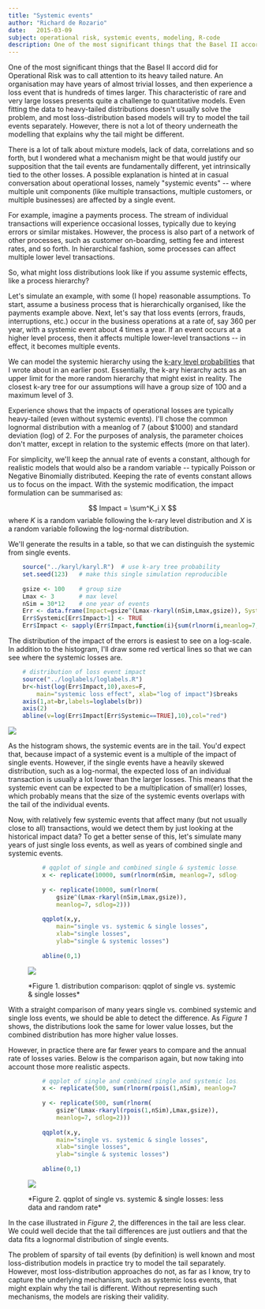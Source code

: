 ```yaml
---
title: "Systemic events"
author: "Richard de Rozario"
date: 	2015-03-09
subject: operational risk, systemic events, modeling, R-code
description: One of the most significant things that the Basel II accord did for Operational Risk was to call attention to its heavy tailed nature. An organisation may have years of almost trivial losses, and then experience a loss event that is hundreds of times larger. This characteristic of rare and very large losses presents quite a challenge to quantitative models. Even fitting the data to heavy-tailed distributions doesn't usually solve the problem, and most loss-distribution based models will try to model the tail events separately.  However, there is not a lot of theory underneath the modelling that explains why the tail might be different.  A possible explanation is hinted at in casual conversation about operational losses, namely "systemic events" -- where multiple unit components (like multiple transactions, multiple customers, or multiple businesses) are affected by a single event.  In this blog post, I show with some simulations that systemic events could "hide" in the tail of ordinary loss distributions.  Most loss-distribution approaches do not try to capture the underlying mechanism that might explain why the tail is different.  However, without representing such mechanisms, such as systemic loss events, the models are risking their validity.
---
```




One of the most significant things that the Basel II accord did for Operational Risk was to call attention to its heavy tailed nature. An organisation may have years of almost trivial losses, and then experience a loss event that is hundreds of times larger. This characteristic of rare and very large losses presents quite a challenge to quantitative models. Even fitting the data to heavy-tailed distributions doesn't usually solve the problem, and most loss-distribution based models will try to model the tail events separately.  However, there is not a lot of theory underneath the modelling that explains why the tail might be different.

There is a lot of talk about mixture models, lack of data, correlations and so forth, but I wondered what a mechanism might be that would justify our supposition that the tail events are fundamentally different, yet intrinsically tied to the other losses. A possible explanation is hinted at in casual conversation about operational losses, namely "systemic events" -- where multiple unit components (like multiple transactions, multiple customers, or multiple businesses) are affected by a single event.

For example, imagine a payments process.  The stream of individual transactions will experience occasional losses, typically due to keying errors or similar mistakes. However, the process is also part of a network of other processes, such as customer on-boarding, setting fee and interest rates, and so forth. In hierarchical fashion, some processes can affect multiple lower level transactions.

So, what might loss distributions look like if you assume systemic effects, like a process hierarchy? 

Let's simulate an example, with some (I hope) reasonable assumptions. To start, assume a business process that is hierarchically organised, like the payments example above. Next, let's say that loss events (errors, frauds, interruptions, etc.) occur in the business operations at a rate of, say 360 per year, with a systemic event about 4 times a year. If an event occurs at a higher level process, then it affects multiple lower-level transactions -- in effect, it becomes multiple events.

We can model the systemic hierarchy using the [k-ary level probabilities](http://richardderozario.org/posts/karyl/karyl.html) that I wrote about in an earlier post.  Essentially, the k-ary hierarchy acts as an upper limit for the more random hierarchy that might exist in reality.  The closest k-ary tree for our assumptions will have a group size of 100 and a maximum level of 3. 

Experience shows that the impacts of operational losses are typically heavy-tailed (even without systemic events).  I'll chose the common lognormal distribution with a meanlog of 7 (about $1000) and standard deviation (log) of 2.  For the purposes of analysis, the parameter choices don't matter, except in relation to the systemic effects (more on that later). 

For simplicity, we'll keep the annual rate of events a constant, although for realistic models that would also be a random variable -- typically Poisson or Negative Binomially distributed.  Keeping the rate of events constant allows us to focus on the impact.  With the systemic modification, the impact formulation can be summarised as:

$$
Impact = \sum^K_i X
$$
where $K$ is a random variable following the k-rary level distribution and $X$ is a random variable following the log-normal distribution. 

We'll generate the results in a table, so that we can distinguish the systemic from single events.


```r
	source("../karyl/karyl.R")  # use k-ary tree probability
	set.seed(123)	# make this single simulation reproducible
	
	gsize <- 100	# group size
	Lmax <- 3		# max level
	nSim = 30*12	# one year of events
    Err <- data.frame(Impact=gsize^(Lmax-rkaryl(nSim,Lmax,gsize)), Systemic=FALSE)
	Err$Systemic[Err$Impact>1] <- TRUE
	Err$Impact <- sapply(Err$Impact,function(i){sum(rlnorm(i,meanlog=7,sdlog=2))})
```

The distribution of the impact of the errors is easiest to see on a log-scale. In addition to the histogram, I'll draw some red vertical lines so that we can see where the systemic losses are.


```r
    # distribution of loss event impact
	source("../loglabels/loglabels.R")
    br<-hist(log(Err$Impact,10),axes=F,
		main="systemic loss effect", xlab="log of impact")$breaks
	axis(1,at=br,labels=loglabels(br))
	axis(2)
	abline(v=log(Err$Impact[Err$Systemic==TRUE],10),col="red")
```

![](figure/hist-1.png) 

As the histogram shows, the systemic events are in the tail.  You'd expect that, because impact of a systemic event is a multiple of the impact of single events. However, if the single events have a heavily skewed distribution, such as a log-normal, the expected loss of an individual transaction is usually a lot lower than the larger losses.  This means that the systemic event can be expected to be a multiplication of small(er) losses, which probably means that the size of the systemic events overlaps with the tail of the individual events.

Now, with relatively few systemic events that affect many (but not usually close to all) transactions, would we detect them by just looking at the historical impact data?  To get a better sense of this, let's simulate many years of just single loss events, as well as years of combined single and systemic events.

<figure>

```r
	# qqplot of single and combined single & systemic losses
	x <- replicate(10000, sum(rlnorm(nSim, meanlog=7, sdlog=2 )))
	
	y <- replicate(10000, sum(rlnorm(
		gsize^(Lmax-rkaryl(nSim,Lmax,gsize)),
		meanlog=7, sdlog=2)))
		
	qqplot(x,y,
		main="single vs. systemic & single losses",
		xlab="single losses", 
		ylab="single & systemic losses")
		
	abline(0,1)
```

![](figure/comparison-1.png) 
<figcaption>
*Figure 1. distribution comparison: qqplot of single vs. systemic & single losses*
</figcaption>
</figure>

With a straight comparison of many years single vs. combined systemic and single loss events, we should be able to detect the difference. As *Figure 1* shows, the distributions look the same for lower value losses, but the combined distribution has more higher value losses.

However, in practice there are far fewer years to compare and the annual rate of losses varies.  Below is the comparison again, but now taking into account those more realistic aspects.

<figure>

```r
	# qqplot of single and combined single and systemic losses
	x <- replicate(500, sum(rlnorm(rpois(1,nSim), meanlog=7, sdlog=2 )))
	
	y <- replicate(500, sum(rlnorm(
		gsize^(Lmax-rkaryl(rpois(1,nSim),Lmax,gsize)),
		meanlog=7, sdlog=2)))
		
	qqplot(x,y,
		main="single vs. systemic & single losses",
		xlab="single losses", 
		ylab="single & systemic losses")
		
	abline(0,1)
```

![](figure/comparison2-1.png) 
<figcaption>
*Figure 2. qqplot of single vs. systemic & single losses: less data and random rate*
</figcaption>
</figure>

In the case illustrated in *Figure 2*, the differences in the tail are less clear.  We could well decide that the tail differences are just outliers and that the data fits a lognormal distribution of single events.

The problem of sparsity of tail events (by definition) is well known and most loss-distribution models in practice try to model the tail separately.  However,  most loss-distribution approaches do not, as far as I know, try to capture the underlying mechanism, such as systemic loss events, that might explain why the tail is different.  Without representing such mechanisms, the models are risking their validity.
